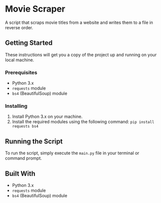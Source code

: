 # Movie Scraper

A script that scraps movie titles from a website and writes them to a file in reverse order.

## Getting Started

These instructions will get you a copy of the project up and running on your local machine.

### Prerequisites

- Python 3.x
- `requests` module
- `bs4` (BeautifulSoup) module

### Installing

1. Install Python 3.x on your machine.
2. Install the required modules using the following command:
`pip install requests bs4`

## Running the Script

To run the script, simply execute the `main.py` file in your terminal or command prompt.

## Built With

- Python 3.x
- `requests` module
- `bs4` (BeautifulSoup) module

